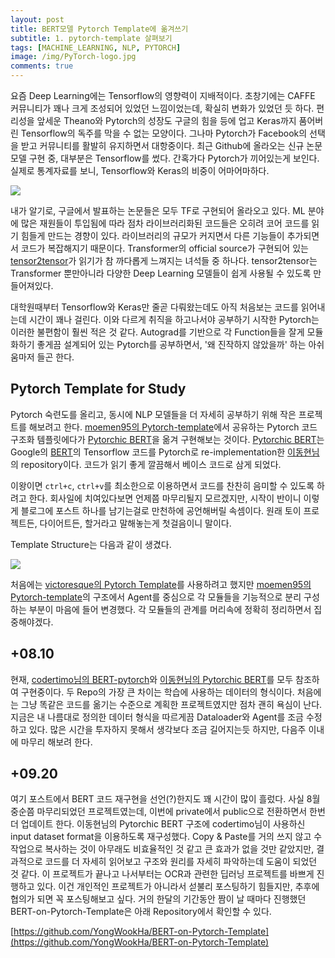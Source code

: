 ```yaml
---
layout: post
title: BERT모델 Pytorch Template에 옮겨쓰기
subtitle: 1. pytorch-template 살펴보기
tags: [MACHINE_LEARNING, NLP, PYTORCH]
image: /img/PyTorch-logo.jpg
comments: true
---
```


요즘 Deep Learning에는 Tensorflow의 영향력이 지배적이다. 초창기에는 CAFFE 커뮤니티가 꽤나 크게 조성되어 있었던 느낌이었는데, 확실히 변화가 있었던 듯 하다. 편리성을 앞세운 Theano와 Pytorch의 성장도 구글의 힘을 등에 업고 Keras까지 품어버린 Tensorflow의 독주를 막을 수 없는 모양이다. 그나마 Pytorch가 Facebook의 선택을 받고 커뮤니티를 활발히 유지하면서 대항중이다. 최근 Github에 올라오는 신규 논문 모델 구현 중, 대부분은 Tensorflow를 썼다. 간혹가다 Pytorch가 끼어있는게 보인다. 실제로 통계자료를 보니, Tensorflow와 Keras의 비중이 어마어마하다. 

![](https://miro.medium.com/max/1200/1*s_BwkYxpGv34vjOHi8tDzg.png)

내가 알기로, 구글에서 발표하는 논문들은 모두 TF로 구현되어 올라오고 있다. ML 분야에 많은 재원들이 투입됨에 따라 점차 라이브러리화된 코드들은 오히려 코어 코드를 읽기 힘들게 만드는 경향이 있다. 라이브러리의 규모가 커지면서 다른 기능들이 추가되면서 코드가 복잡해지기 때문이다. Transformer의 official source가 구현되어 있는 [tensor2tensor](https://github.com/tensorflow/tensor2tensor)가 읽기가 참 까다롭게 느껴지는 녀석들 중 하나다. tensor2tensor는 Transformer 뿐만아니라 다양한 Deep Learning 모델들이 쉽게 사용될 수 있도록 만들어져있다.

대학원때부터 Tensorflow와 Keras만 줄곧 다뤄왔는데도 아직 처음보는 코드를 읽어내는데 시간이 꽤나 걸린다. 이와 다르게 취직을 하고나서야 공부하기 시작한 Pytorch는 이러한 불편함이 훨씬 적은 것 같다. Autograd를 기반으로 각 Function들을 잘게 모듈화하기 좋게끔 설계되어 있는 Pytorch를 공부하면서, '왜 진작하지 않았을까' 하는 아쉬움마저 들곤 한다.

## Pytorch Template for Study

Pytorch 숙련도를 올리고, 동시에 NLP 모델들을 더 자세히 공부하기 위해 작은 프로젝트를 해보려고 한다. [moemen95의 Pytorch-template](https://github.com/moemen95/Pytorch-Project-Template)에서 공유하는 Pytorch 코드 구조화 템플릿에다가 [Pytorchic BERT](https://github.com/dhlee347/pytorchic-bert)을 옮겨 구현해보는 것이다. [Pytorchic BERT](https://github.com/dhlee347/pytorchic-bert)는 Google의 [BERT](https://github.com/google-research/bert)의 Tensorflow 코드를 Pytorch로 re-implementation한 [이동현님](https://github.com/dhlee347)의 repository이다. 코드가 읽기 좋게 깔끔해서 베이스 코드로 삼게 되었다.

이왕이면 `ctrl+c`, `ctrl+v`를 최소한으로 이용하면서 코드를 찬찬히 음미할 수 있도록 하려고 한다. 회사일에 치여있다보면 언제쯤 마무리될지 모르겠지만, 시작이 반이니 이렇게 블로그에 포스트 하나를 남기는걸로 만천하에 공언해버릴 속셈이다. 원래 토이 프로젝트든, 다이어트든, 할거라고 말해놓는게 첫걸음이니 말이다.

Template Structure는 다음과 같이 생겼다.

![](https://github.com/moemen95/Pytorch-Project-Template/raw/master/utils/assets/class_diagram.png)

처음에는 [victoresque의 Pytorch Template](https://github.com/victoresque/pytorch-template)를 사용하려고 했지만 [moemen95의 Pytorch-template](https://github.com/moemen95/Pytorch-Project-Template)의 구조에서 Agent를 중심으로 각 모듈들을 기능적으로 분리 구성하는 부분이 마음에 들어 변경했다. 각 모듈들의 관계를 머리속에 정확히 정리하면서 집중해야겠다.

## +08.10

현재, [codertimo님의 BERT-pytorch](https://github.com/codertimo/BERT-pytorch)와 [이동현님의 Pytorchic BERT](https://github.com/dhlee347/pytorchic-bert)를 모두 참조하여 구현중이다. 두 Repo의 가장 큰 차이는 학습에 사용하는 데이터의 형식이다. 처음에는 그냥 똑같은 코드를 옮기는 수준으로 계획한 프로젝트였지만 점차 괜히 욕심이 난다. 지금은 내 나름대로 정의한 데이터 형식을 따르게끔 Dataloader와 Agent를 조금 수정하고 있다. 많은 시간을 투자하지 못해서 생각보다 조금 길어지는듯 하지만, 다음주 이내에 마무리 해보려 한다.

## +09.20

여기 포스트에서 BERT 코드 재구현을 선언(?)한지도 꽤 시간이 많이 흘렀다. 사실 8월 중순쯤 마무리되었던 프로젝트였는데, 이번에 private에서 public으로 전환하면서 한번 더 업데이트 한다. 이동현님의 Pytorchic BERT 구조에 codertimo님이 사용하신 input dataset format을 이용하도록 재구성했다. Copy & Paste를 거의 쓰지 않고 수작업으로 복사하는 것이 아무래도 비효율적인 것 같고 큰 효과가 없을 것만 같았지만, 결과적으로 코드를 더 자세히 읽어보고 구조와 원리를 자세히 파악하는데 도움이 되었던 것 같다. 이 프로젝트가 끝나고 나서부터는 OCR과 관련한 딥러닝 프로젝트를 바쁘게 진행하고 있다. 이건 개인적인 프로젝트가 아니라서 섣불리 포스팅하기 힘들지만, 추후에 협의가 되면 꼭 포스팅해보고 싶다. 거의 한달의 기간동안 짬이 날 때마다 진행했던 BERT-on-Pytorch-Template은 아래 Repository에서 확인할 수 있다.

[https://github.com/YongWookHa/BERT-on-Pytorch-Template](https://github.com/YongWookHa/BERT-on-Pytorch-Template)
